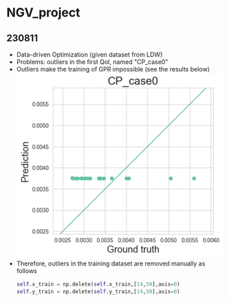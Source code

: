 # NGV_project
## 230811
- Data-driven Optimization (given dataset from LDW)
- Problems: outliers in the first QoI, named "CP_case0"
- Outliers make the training of GPR impossible (see the results below)
![img.png](img.png)
- Therefore, outliers in the training dataset are removed manually as follows
  ```python 
  self.x_train = np.delete(self.x_train,[14,50],axis=0)
  self.y_train = np.delete(self.y_train,[14,50],axis=0)
  ```
